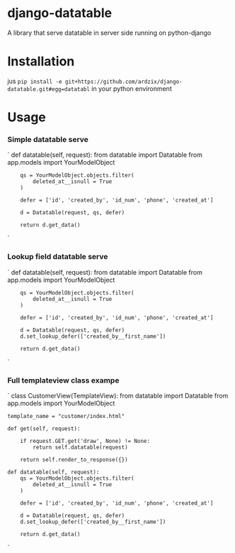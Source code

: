 # django-datatable
A library that serve datatable in server side running on python-django

# Installation
jus `pip install -e git+https://github.com/ardzix/django-datatable.git#egg=datatabl` in your python environment

# Usage
### Simple datatable serve
`
    def datatable(self, request):
        from datatable import Datatable
        from app.models import YourModelObject
        
        qs = YourModelObject.objects.filter(
            deleted_at__isnull = True
        )

        defer = ['id', 'created_by', 'id_num', 'phone', 'created_at']

        d = Datatable(request, qs, defer)
        
        return d.get_data()
`

### Lookup field datatable serve
`
    def datatable(self, request):
        from datatable import Datatable
        from app.models import YourModelObject
        
        qs = YourModelObject.objects.filter(
            deleted_at__isnull = True
        )

        defer = ['id', 'created_by', 'id_num', 'phone', 'created_at']

        d = Datatable(request, qs, defer)
        d.set_lookup_defer(['created_by__first_name'])
        
        return d.get_data()
`

### Full templateview class exampe
`
class CustomerView(TemplateView):
    from datatable import Datatable
    from app.models import YourModelObject

    template_name = "customer/index.html"
    
    def get(self, request):
        
        if request.GET.get('draw', None) != None:
            return self.datatable(request)

        return self.render_to_response({})

    def datatable(self, request):
        qs = YourModelObject.objects.filter(
            deleted_at__isnull = True
        )

        defer = ['id', 'created_by', 'id_num', 'phone', 'created_at']

        d = Datatable(request, qs, defer)
        d.set_lookup_defer(['created_by__first_name'])
        
        return d.get_data()
`
